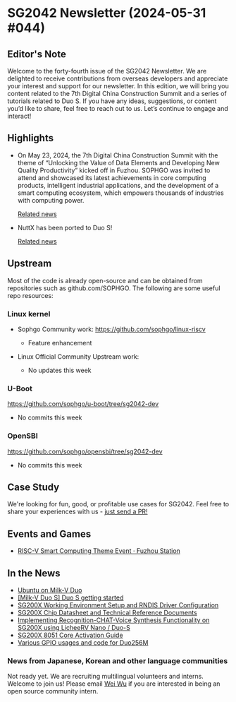 # SG2042 Newsletter (2024-05-31 #044)

## Editor's Note

Welcome to the forty-fourth issue of the SG2042 Newsletter. We are delighted to receive contributions from overseas developers and appreciate your interest and support for our newsletter. In this edition, we will bring you content related to the 7th Digital China Construction Summit and a series of tutorials related to Duo S. If you have any ideas, suggestions, or content you’d like to share, feel free to reach out to us. Let’s continue to engage and interact!

## Highlights

+ On May 23, 2024, the 7th Digital China Construction Summit with the theme of “Unlocking the Value of Data Elements and Developing New Quality Productivity” kicked off in Fuzhou. SOPHGO was invited to attend and showcased its latest achievements in core computing products, intelligent industrial applications, and the development of a smart computing ecosystem, which empowers thousands of industries with computing power.

  [Related news](https://www.linkedin.com/pulse/sophgo-debuts-7th-digital-china-construction-summit-empowering-thousands-ssmgc/)

+ NuttX has been ported to Duo S!

  [Related news](https://mp.weixin.qq.com/s/q-Bm3zpWuNdBJnvtBVXEgw)

## Upstream

Most of the code is already open-source and can be obtained from repositories such as github.com/SOPHGO. The following are some useful repo resources:

### Linux kernel

+ Sophgo Community work: https://github.com/sophgo/linux-riscv

  + Feature enhancement

+ Linux Official Community Upstream work:

  + No updates this week

### U-Boot

https://github.com/sophgo/u-boot/tree/sg2042-dev

+ No commits this week

### OpenSBI

https://github.com/sophgo/opensbi/tree/sg2042-dev

+ No commits this week

## Case Study

We're looking for fun, good, or profitable use cases for SG2042. Feel free to share your experiences with us - [just send a PR!](https://github.com/sophgocommunity/SG2042-Newsletter/pulls)

## Events and Games

+ [RISC-V Smart Computing Theme Event · Fuzhou Station][event-1]

[event-1]:https://x.com/sophgotech/status/1793951921054929119

## In the News

+ [Ubuntu on Milk-V Duo][news-1]
+ [[Milk-V Duo S] Duo S getting started][news-2]
+ [SG200X Working Environment Setup and RNDIS Driver Configuration][news-3]
+ [SG200X Chip Datasheet and Technical Reference Documents][news-4]
+ [Implementing Recognition-CHAT-Voice Synthesis Functionality on SG200X using LicheeRV Nano / Duo-S][news-5]
+ [SG200X 8051 Core Activation Guide][news-6]
+ [Various GPIO usages and code for Duo256M][news-7]

[news-1]:https://gihyo.jp/admin/serial/01/ubuntu-recipe/0814
[news-2]:https://www.bilibili.com/video/BV1Bm421N72y
[news-3]:https://forum.sophgo.com/t/sg200x-rndis/615
[news-4]:https://forum.sophgo.com/t/sg200x-datasheet/620
[news-5]:https://forum.sophgo.com/t/sg200x-licheerv-nano-duo-s-chat/621
[news-6]:https://forum.sophgo.com/t/sg200x-8051/622
[news-7]:https://forum.sophgo.com/t/duo256m-gpio/626

### News from Japanese, Korean and other language communities

Not ready yet. We are recruiting multilingual volunteers and interns. Welcome to join us! Please email [Wei Wu](mailto:wuwei2016@iscas.ac.cn) if you are interested in being an open source community intern.